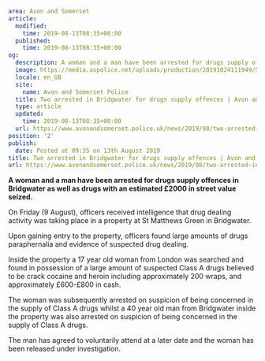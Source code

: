 ```yaml
area: Avon and Somerset
article:
  modified:
    time: 2019-08-13T08:35+00:00
  published:
    time: 2019-08-13T08:35+00:00
og:
  description: A woman and a man have been arrested for drugs supply offences in Bridgwater as well as drugs with an estimated &pound;2000 in street value seized.
  image: https://media.aspolice.net/uploads/production/20191024111949/Suspected-crack-cocaine-and-heroin_1.jpg
  locale: en_GB
  site:
    name: Avon and Somerset Police
  title: Two arrested in Bridgwater for drugs supply offences | Avon and Somerset Police
  type: article
  updated:
    time: 2019-08-13T08:35+00:00
  url: https://www.avonandsomerset.police.uk/news/2019/08/two-arrested-in-bridgwater-for-drugs-supply-offences/
position: '2'
publish:
  date: Posted at 09:35 on 13th August 2019
title: Two arrested in Bridgwater for drugs supply offences | Avon and Somerset Police
url: https://www.avonandsomerset.police.uk/news/2019/08/two-arrested-in-bridgwater-for-drugs-supply-offences/
```

**A woman and a man have been arrested for drugs supply offences in Bridgwater as well as drugs with an estimated £2000 in street value seized.**

On Friday (9 August), officers received intelligence that drug dealing activity was taking place in a property at St Matthews Green in Bridgwater.

Upon gaining entry to the property, officers found large amounts of drugs paraphernalia and evidence of suspected drug dealing.

Inside the property a 17 year old woman from London was searched and found in possession of a large amount of suspected Class A drugs believed to be crack cocaine and heroin including approximately 200 wraps, and approximately £600-£800 in cash.

The woman was subsequently arrested on suspicion of being concerned in the supply of Class A drugs whilst a 40 year old man from Bridgwater inside the property was also arrested on suspicion of being concerned in the supply of Class A drugs.

The man has agreed to voluntarily attend at a later date and the woman has been released under investigation.
